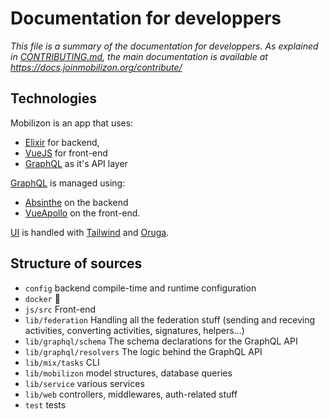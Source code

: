 # Documentation for developpers

_This file is a summary of the documentation for developpers. As explained in [CONTRIBUTING.md](../CONTRIBUTING.md), the main documentation is available at <https://docs.joinmobilizon.org/contribute/>_

## Technologies

Mobilizon is an app that uses:
  * [Elixir](https://elixir-lang.org/) for backend,
  * [VueJS](https://vuejs.org/) for front-end
  * [GraphQL](https://graphql.org/) as it's API layer

[GraphQL](https://graphql.org/) is managed using:
  * [Absinthe](https://absinthe-graphql.org/) on the backend
  * [VueApollo](https://apollo.vuejs.org/) on the front-end.
  
[UI](https://en.wikipedia.org/wiki/User_interface) is handled with [Tailwind](https://tailwindcss.com/) and [Oruga](https://oruga.io/).

## Structure of sources

  * `config` backend compile-time and runtime configuration
  * `docker` 🐳
  * `js/src` Front-end
  * `lib/federation` Handling all the federation stuff (sending and receving activities, converting activities, signatures, helpers…)
  * `lib/graphql/schema` The schema declarations for the GraphQL API
  * `lib/graphql/resolvers` The logic behind the GraphQL API
  * `lib/mix/tasks` CLI
  * `lib/mobilizon` model structures, database queries
  * `lib/service` various services
  * `lib/web` controllers, middlewares, auth-related stuff
  * `test` tests
